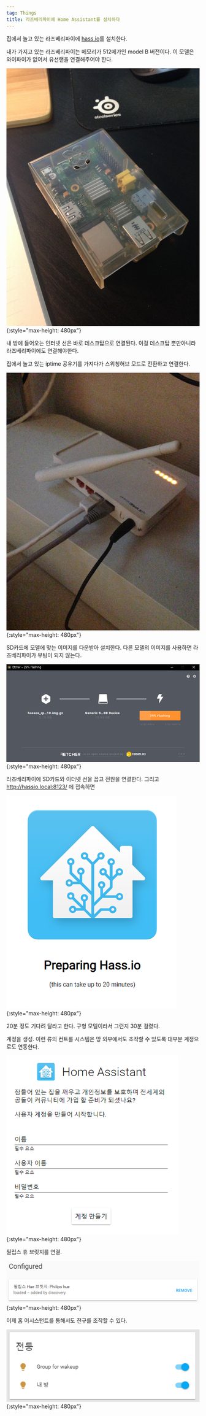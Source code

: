 ```yaml
---
tag: Things
title: 라즈베리파이에 Home Assistant를 설치하다
---
```


집에서 놀고 있는 라즈베리파이에 [hass.io](https://www.home-assistant.io/hassio/)를 설치한다.

내가 가지고 있는 라즈베리파이는 메모리가 512메가인 model B 버전이다. 이 모델은 와이파이가 없어서 유선랜을 연결해주어야 한다.

![](/images/posts/2018/2018-09-08-install-home-assistant-to-raspberry-pi/IMG_0551.jpg){:style="max-height: 480px"}

내 방에 들어오는 인터넷 선은 바로 데스크탑으로 연결된다. 이걸 데스크탑 뿐만아니라 라즈베리파이에도 연결해야한다.

집에서 놀고 있는 iptime 공유기를 가져다가 스위칭허브 모드로 전환하고 연결한다.

![](/images/posts/2018/2018-09-08-install-home-assistant-to-raspberry-pi/IMG_0554.jpg){:style="max-height: 480px"}

SD카드에 모델에 맞는 이미지를 다운받아 설치한다. 다른 모델의 이미지를 사용하면 라즈베리파이가 부팅이 되지 않는다.

![](/images/posts/2018/2018-09-08-install-home-assistant-to-raspberry-pi/ether.png){:style="max-height: 480px"}

라즈베리파이에 SD카드와 이더넷 선을 꼽고 전원을 연결한다. 그리고 http://hassio.local:8123/ 에 접속하면

![](/images/posts/2018/2018-09-08-install-home-assistant-to-raspberry-pi/preparing-hassio.png){:style="max-height: 480px"}

20분 정도 기다려 달라고 한다. 구형 모델이라서 그런지 30분 걸렸다.

계정을 생성.  이런 류의 컨트롤 시스템은 망 외부에서도 조작할 수 있도록 대부분 계정으로도 연동한다.

![](/images/posts/2018/2018-09-08-install-home-assistant-to-raspberry-pi/ha1.png){:style="max-height: 480px"}

필립스 휴 브릿지를 연결.

![](/images/posts/2018/2018-09-08-install-home-assistant-to-raspberry-pi/ha2.png){:style="max-height: 480px"}

이제 홈 어시스턴트를 통해서도 전구를 조작할 수 있다.

![](/images/posts/2018/2018-09-08-install-home-assistant-to-raspberry-pi/ha3.png){:style="max-height: 480px"}